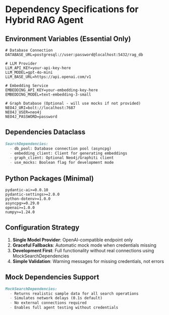 # Dependency Specifications for Hybrid RAG Agent

## Environment Variables (Essential Only)

```env
# Database Connection
DATABASE_URL=postgresql://user:password@localhost:5432/rag_db

# LLM Provider  
LLM_API_KEY=your-api-key-here
LLM_MODEL=gpt-4o-mini
LLM_BASE_URL=https://api.openai.com/v1

# Embedding Service
EMBEDDING_API_KEY=your-embedding-key-here
EMBEDDING_MODEL=text-embedding-3-small

# Graph Database (Optional - will use mocks if not provided)
NEO4J_URI=bolt://localhost:7687
NEO4J_USER=neo4j
NEO4J_PASSWORD=password
```

## Dependencies Dataclass

```markdown
SearchDependencies:
  - db_pool: Database connection pool (asyncpg)
  - embedding_client: Client for generating embeddings
  - graph_client: Optional Neo4j/Graphiti client
  - use_mocks: Boolean flag for development mode
```

## Python Packages (Minimal)

```requirements
pydantic-ai>=0.0.10
pydantic-settings>=2.0.0
python-dotenv>=1.0.0
asyncpg>=0.29.0
openai>=1.0.0
numpy>=1.24.0
```

## Configuration Strategy

1. **Single Model Provider**: OpenAI-compatible endpoint only
2. **Graceful Fallbacks**: Automatic mock mode when credentials missing
3. **Development First**: Full functionality without real connections using MockSearchDependencies
4. **Simple Validation**: Warning messages for missing credentials, not errors

## Mock Dependencies Support

```markdown
MockSearchDependencies:
  - Returns realistic sample data for all search operations
  - Simulates network delays (0.1s default)
  - No external connections required
  - Enables full agent testing without credentials
```